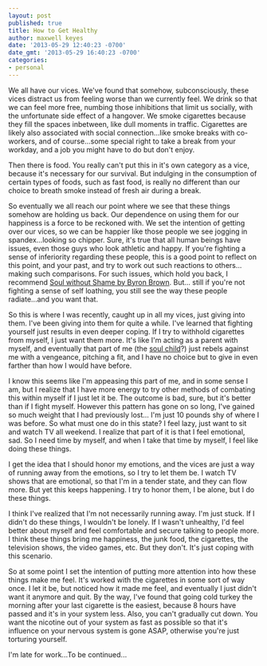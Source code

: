 ```yaml
---
layout: post
published: true
title: How to Get Healthy
author: maxwell keyes
date: '2013-05-29 12:40:23 -0700'
date_gmt: '2013-05-29 16:40:23 -0700'
categories:
- personal
---
```


We all have our vices. We've found that somehow, subconsciously, these vices distract us from feeling worse than we
currently feel. We drink so that we can feel more free, numbing those inhibitions that limit us socially, with the
unfortunate side effect of a hangover. We smoke cigarettes because they fill the spaces inbetween, like dull moments
in traffic. Cigarettes are likely also associated with social connection...like smoke breaks with co-workers, and of
course...some special right to take a break from your workday, and a job you might have to do but don't enjoy.

Then there is food. You really can't put this in it's own category as a vice, because it's necessary for our survival.
But indulging in the consumption of certain types of foods, such as fast food, is really no different than our choice
to breath smoke instead of fresh air during a break.

So eventually we all reach our point where we see that these things somehow are holding us back. Our dependence on
using them for our happiness is a force to be reckoned with. We set the intention of getting over our vices, so we can
be happier like those people we see jogging in spandex...looking so chipper. Sure, it's true that all human beings
have issues, even those guys who look athletic and happy. If you're fighting a sense of inferiority regarding these
people, this is a good point to reflect on this point, and your past, and try to work out such reactions to others...
making such comparisons. For such issues, which hold you back, I recommend
[Soul without Shame by Byron Brown](http://www.amazon.com/Soul-without-Shame-Liberating-Yourself/dp/157062383X). But...
still if you're not fighting a sense of self loathing, you still see the way these people radiate...and you want that.

So this is where I was recently, caught up in all my vices, just giving into them. I've been giving into them for
quite a while. I've learned that fighting yourself just results in even deeper coping. If I try to withhold cigarettes
from myself, I just want them more. It's like I'm acting as a parent with myself, and eventually that part of me (the
[soul child](http://www.ahalmaas.com/glossary/soul-child)?) just rebels against me with a vengeance, pitching a fit,
and I have no choice but to give in even farther than how I would have before.

I know this seems like I'm appeasing this part of me, and in some sense I am, but I realize that I have more energy to
try other methods of combating this within myself if I just let it be. The outcome is bad, sure, but it's better than
if I fight myself. However this pattern has gone on so long, I've gained so much weight that I had previously lost...
I'm just 10 pounds shy of where I was before. So what must one do in this state? I feel lazy, just want to sit and
watch TV all weekend. I realize that part of it is that I feel emotional, sad. So I need time by myself, and when I
take that time by myself, I feel like doing these things.

I get the idea that I should honor my emotions, and the vices are just a way of running away from the emotions, so I
try to let them be. I watch TV shows that are emotional, so that I'm in a tender state, and they can flow more. But
yet this keeps happening. I try to honor them, I be alone, but I do these things.

I think I've realized that I'm not necessarily running away. I'm just stuck. If I didn't do these things, I wouldn't
be lonely. If I wasn't unhealthy, I'd feel better about myself and feel comfortable and secure talking to people more.
I think these things bring me happiness, the junk food, the cigarettes, the television shows, the video games, etc.
But they don't. It's just coping with this scenario.

So at some point I set the intention of putting more attention into how these things make me feel. It's worked with
the cigarettes in some sort of way once. I let it be, but noticed how it made me feel, and eventually I just didn't
want it anymore and quit. By the way, I've found that going cold turkey the morning after your last cigarette is the
easiest, because 8 hours have passed and it's in your system less. Also, you can't gradually cut down. You want the
nicotine out of your system as fast as possible so that it's influence on your nervous system is gone ASAP, otherwise
you're just torturing yourself.

I'm late for work...To be continued...
